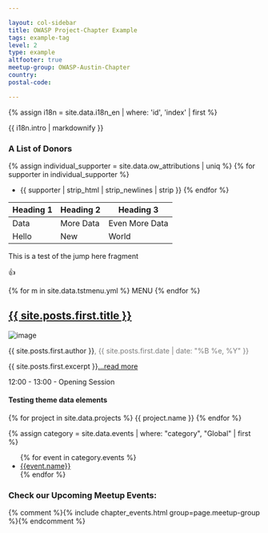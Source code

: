 ```yaml
---

layout: col-sidebar
title: OWASP Project-Chapter Example
tags: example-tag
level: 2
type: example
altfooter: true
meetup-group: OWASP-Austin-Chapter
country: 
postal-code: 

---
```


<link rel="stylesheet" href="/www-projectchapter-example/assets/css/styles.css">
<!-- rebuild 30 -->


{% assign i18n = site.data.i18n_en | where: 'id', 'index' | first %}

{{ i18n.intro | markdownify }}



### A List of Donors

{% assign individual_supporter = site.data.ow_attributions | uniq %}
{% for supporter in individual_supporter %}
* {{ supporter | strip_html | strip_newlines | strip }}
{% endfor %}

| Heading 1 | Heading 2 | Heading 3 |
| --- | --- | --- |
| Data | More Data | Even More Data |
| Hello | New | World |


<section id="jumphere">
  This is a test of the jump here fragment
  </section>

:+1:


{% for m in site.data.tstmenu.yml %}
MENU
{% endfor %}

<section class="homepage-blog">
  <h2><a href="{{ site.posts.first.url }}">{{ site.posts.first.title }}</a></h2>
<a><img src="{{ site.posts.first.author_image }}" alt="image"></a>
<p class="author"><a>{{ site.posts.first.author }}</a><span style="color:#7C7C7C">, {{ site.posts.first.date | date: "%B %e, %Y" }}</span></p>
<p>{{ site.posts.first.excerpt }}<a href="/www-projectchapter-example{{ site.posts.first.url }}">...read more</a></p>
</section>

<a class='timeclass'>12:00 - 13:00 - Opening Session</a>

#### Testing theme data elements
{% for project in site.data.projects %}
{{ project.name }}
{% endfor %}

{% assign category = site.data.events | where: "category", "Global" | first %}
   <ul>
      {% for event in category.events %}
      <li><a href="{{event.url}}" target="_blank" rel="noopener">{{event.name}}</a></li>
      {% endfor %}
   </ul>
   
### Check our Upcoming Meetup Events:
{% comment %}{% include chapter_events.html group=page.meetup-group %}{% endcomment %}

<!--
<script type='text/javascript'>
  $(function(){
    $(".timeclass").hover(function() {
      utc_str = $(this).text();
      ndx = utc_str.indexOf(':');
      st_hour_str = utc_str.substring(0, ndx);
      st_min_str = utc_str.substring(ndx + 1, ndx + 3);
      utc_dt = luxon.DateTime.utc(2020, 06, 06, parseInt(st_hour_str), parseInt(st_min_str), 0);
      start_dt = utc_dt.setZone(luxon.DateTime.local().zoneName);

      ndx = utc_str.lastIndexOf(':');
      end_hour_str = utc_str.substring(ndx - 2, ndx - 1);
      end_min_str = utc_str.substring(ndx + 1, ndx + 3);
      utc_dt = luxon.DateTime.utc(2020, 06, 06, parseInt(end_hour_str), parseInt(end_min_str), 0);
      end_dt = utc_dt.setZone(luxon.DateTime.local().zoneName);
      popstr = start_dt.toLocaleString(luxon.DateTime.TIME_WITH_SECONDS) + ' to ' + end_dt.toLocaleString(luxon.DateTime.TIME_WITH_SHORT_OFFSET);
      $(this).prop('title', popstr);
    });
  });

  
</script>
-->

<div id='ch_events_div'>
</div>

<script type='text/javascript'>
    $(function() {
      // stuff here to load chapter events
      var groupname = '{{ page.meetup-group }}';
      var status = 'upcoming';
      var past = false;

      $.get("https://owaspadmin.azurewebsites.net/api/GetMeetupEvents?code=7OIbdfrvam1q5dbaZyN5JTZodrtWRHtnzBTtRB8ed1HT2Stax0iLNw==&group=" + groupname + "&status=" + status, function(data) {
            
  
        var edata = jQuery.parseJSON(data);
        var events = edata['data']['proNetworkByUrlname']['eventsSearch']['edges']
        if(events.length > 0)
        {
          for(event in events)
          {
            dstr = "<hr>";
            dstr += "<section style='background-color:#f3f4f6;'>";
            dstr += "<strong>Event: " + event['node']['title'] + "</strong><br>";
            dstr += "<strong>Date: " + event['node']['dateTime'].substr(0,10) + "</strong><br>";
            dstr += "<strong>Time: " + event['node']['dateTime'].substr(11, 5) + " (" + event['node']['timezone'] + ") </strong><br>";
            dstr += "<strong>Link: <a href='" + event['node']['eventUrl'] + "'>" + event['node']['eventUrl'] + "</a></strong><br>";
            dstr += "<strong>Description:</strong></section>" + event['node']['description'];
            
            $("#ch_events_div").html(dstr);
          }
        }
        
      });

    }); 

  </script>
